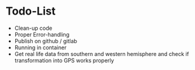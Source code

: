 # Todo-List

* Clean-up code
* Proper Error-handling
* Publish on github / gitlab
* Running in container
* Get real life data from southern and western hemisphere and check if transformation into GPS works properly
